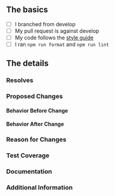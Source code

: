 <!--
  - Thanks for submitting code to Blockly!  Please fill out the following as part of
  - your pull request so we can review your code more easily.
  -->

## The basics

<!-- TODO: Verify the following, checking each box with an 'x' between the brackets: [x] -->

- [ ] I branched from develop
- [ ] My pull request is against develop
- [ ] My code follows the [style guide](https://developers.google.com/blockly/guides/modify/web/style-guide)
- [ ] I ran `npm run format` and `npm run lint`

## The details
### Resolves

<!-- TODO: What Github issue does this resolve? Please include a link. -->

### Proposed Changes

<!-- TODO: Describe what this Pull Request does.  Include screenshots if applicable. -->

#### Behavior Before Change

<!--TODO: Image, gif or explanation of behavior before this pull request. -->

#### Behavior After Change

<!--TODO: Image, gif or explanation of behavior after this pull request. -->

### Reason for Changes

<!--TODO: Explain why these changes should be made.  Include screenshots if applicable. -->

### Test Coverage

<!-- TODO: Please do one of the following:
  -    * Create unit tests, and explain here how they cover your changes.
  -    * List steps you used for manual testing, and explain how they cover
  -      your changes.
  -      For each system you manually tested, uncomment it below.
  -->

<!-- I created tests for ... -->

<!-- Steps you used to test:
  -   1. Go to '...'
  -   2. Click on '...'
  -   3. Scroll down to '...'
  -   4. See error
  -->


<!-- Tested on: -->
<!-- * Desktop Chrome -->
<!-- * Desktop Firefox -->
<!-- * Desktop Safari -->
<!-- * Desktop Opera -->
<!-- * Windows Internet Explorer 10 -->
<!-- * Windows Internet Explorer 11 -->
<!-- * Windows Edge -->

<!--
* Smartphone/Tablet/Chromebook (please complete the following information):
  * Device: [e.g. iPhone6]
  * OS: [e.g. iOS8.1]
  * Browser [e.g. stock browser, safari]
  * Version [e.g. 22]
-->

### Documentation

<!-- TODO: Does any documentation need to be created or updated because of this PR?
  -        If so please explain.
  -->

### Additional Information

<!-- Anything else we should know? -->
